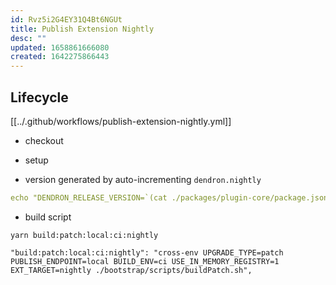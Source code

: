 ```yaml
---
id: Rvz5i2G4EY31Q4Bt6NGUt
title: Publish Extension Nightly
desc: ""
updated: 1658861666080
created: 1642275866443
---
```


## Lifecycle

[[../.github/workflows/publish-extension-nightly.yml]]

- checkout
- setup


- version generated by auto-incrementing `dendron.nightly`
```yml
echo "DENDRON_RELEASE_VERSION=`(cat ./packages/plugin-core/package.json | jq .version -r; npx vsce show dendron.nightly --json | jq .versions[0].version -r) | sort -rn | head -n 1 | awk -F. -v OFS=. 'NF==1{print ++$NF}; NF>1{$NF=sprintf("%0*d", length($NF), ($NF+1)); print}'`-nightly" >> $GITHUB_ENV
```

- build script
```
yarn build:patch:local:ci:nightly

"build:patch:local:ci:nightly": "cross-env UPGRADE_TYPE=patch PUBLISH_ENDPOINT=local BUILD_ENV=ci USE_IN_MEMORY_REGISTRY=1 EXT_TARGET=nightly ./bootstrap/scripts/buildPatch.sh",
```